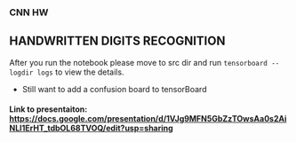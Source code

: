 ### CNN HW

## HANDWRITTEN DIGITS RECOGNITION

After you run the notebook please move to src dir and run `tensorboard --logdir logs` to view the details.

* Still want to add a confusion board to tensorBoard

#### Link to presentaiton: https://docs.google.com/presentation/d/1VJg9MFN5GbZzTOwsAa0s2AiNLI1ErHT_tdbOL68TVOQ/edit?usp=sharing
